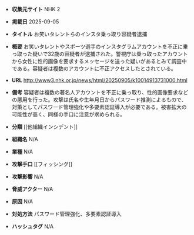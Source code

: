 - **収集元サイト**
NHK 2

- **掲載日**
2025-09-05

- **タイトル**
お笑いタレントらのインスタ乗っ取り容疑者逮捕

- **概要**
お笑いタレントやスポーツ選手のインスタグラムアカウントを不正に乗っ取った疑いで32歳の容疑者が逮捕された。警視庁は乗っ取ったアカウントから女性に性的画像を要求するメッセージを送った疑いがあるとみて調査中である。容疑者は複数のアカウントに不正アクセスしたとされている。

- **URL**
http://www3.nhk.or.jp/news/html/20250905/k10014913731000.html

- **備考**
容疑者は複数の著名人アカウントを不正に乗っ取り、性的画像要求などの悪用を行った。攻撃は氏名や生年月日からパスワード推測によるもので、対策としてパスワード管理強化や多要素認証導入が必要である。被害拡大の可能性が高く、同様の手口に注意が求められる。

- **分類**
[[他組織インシデント]]

- **組織名**
N/A

- **業種**
N/A

- **攻撃手口**
[[フィッシング]]

- **攻撃影響**
N/A

- **脅威アクター**
N/A

- **原因**
N/A

- **対処方法**
パスワード管理強化、多要素認証導入

- **ハッシュタグ**
N/A
